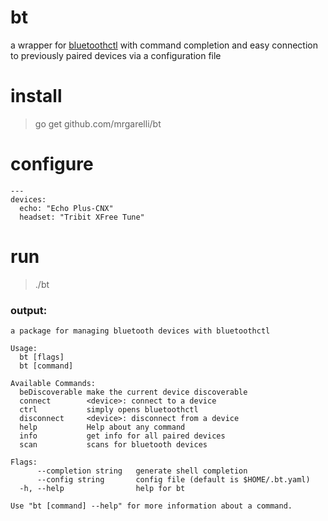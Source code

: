 # bt
a wrapper for [bluetoothctl](https://wiki.archlinux.org/index.php/bluetooth) with command completion and easy connection to previously paired devices via a configuration file

# install
> go get github.com/mrgarelli/bt

# configure
```
---
devices:
  echo: "Echo Plus-CNX"
  headset: "Tribit XFree Tune"
```

# run
> ./bt

### output:

```
a package for managing bluetooth devices with bluetoothctl

Usage:
  bt [flags]
  bt [command]

Available Commands:
  beDiscoverable make the current device discoverable
  connect        <device>: connect to a device
  ctrl           simply opens bluetoothctl
  disconnect     <device>: disconnect from a device
  help           Help about any command
  info           get info for all paired devices
  scan           scans for bluetooth devices

Flags:
      --completion string   generate shell completion
      --config string       config file (default is $HOME/.bt.yaml)
  -h, --help                help for bt

Use "bt [command] --help" for more information about a command.
```
